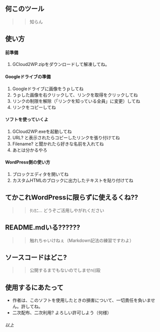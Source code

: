 ## 何このツール
>>知らん

## 使い方

#### 前準備
1. GCloud2WP.zipをダウンロードして解凍してね。

#### Googleドライブの準備
1. Googleドライブに画像をうｐしてね
2. うｐした画像を右クリックして、リンクを取得をクリックしてね
3. リンクの制限を解除（「リンクを知っている全員」に変更）してね
4. リンクをコピーしてね

#### ソフトを使っていくよ
1. GCloud2WP.exeを起動してね
2. URL? と表示されたらコピーしたリンクを張り付けてね
3. Filename? と聞かれたら好きな名前を入れてね
4. あとは分かるやろ

#### WordPress側の使い方
1. ブロックエディタを開いてね
2. カスタムHTMLのブロックに出力したテキストを貼り付けてね

## てかこれWordPressに限らずに使えるくね??
>>ﾀｼｶﾆ…
>>どうぞご活用しやがれください

## README.mdいる??????
>>触れちゃいけねぇ（Markdown記法の練習ですわよ）

## ソースコードはどこ?
>>公開するまでもないのでしませn((殴

## 使用するにあたって
- 作者は、このソフトを使用したときの損害について、一切責任を負いません。許してね。
- 二次配布、二次利用? よろしい許可しよう（何様）

 ###### 以上
